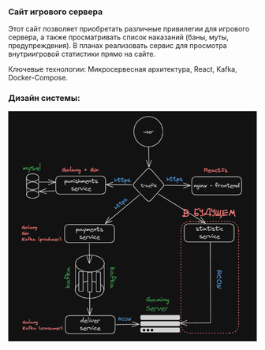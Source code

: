 ### Сайт игрового сервера

Этот сайт позволяет приобретать различные привилегии для игрового сервера, 
а также просматривать список наказаний (баны, муты, предупреждения). В планах реализовать сервис для просмотра внутриигровой статистики прямо на сайте.

Ключевые технологии: Микросервесная архитектура, React, Kafka, Docker-Compose.

### Дизайн системы: 

![](design/img.png)